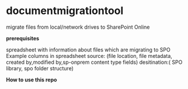 # documentmigrationtool
migrate files from local/network drives to SharePoint Online 

**prerequisites**

spreadsheet with information about files which are migrating to SPO
Example columns in spreadsheet
source: (file location, file metadata, created by,modified by,sp-onprem content type fields)
desitination:( SPO library, spo folder structure)

**How to use this repo**


